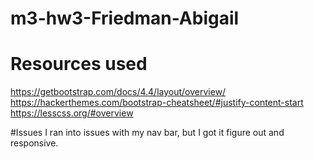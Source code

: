 # m3-hw3-Friedman-Abigail
# Resources used
https://getbootstrap.com/docs/4.4/layout/overview/
https://hackerthemes.com/bootstrap-cheatsheet/#justify-content-start
https://lesscss.org/#overview

#Issues
I ran into issues with my nav bar, but I got it figure out and responsive. 
